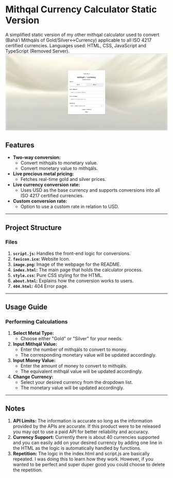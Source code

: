 # Mithqal Currency Calculator Static Version

A simplified static version of my other mithqal calculator used to convert (Baháʼí Mithqáls of Gold/Silver<->Currency) applicable to all ISO 4217 certified currencies.
Languages used: HTML, CSS, JavaScript and TypeScript (Removed Server).
![Preview of Calculator](image.png)

## Features
- **Two-way conversion:**
  - Convert mithqáls to monetary value.
  - Convert monetary value to mithqáls.
- **Live precious metal pricing:**
  - Fetches real-time gold and silver prices.
- **Live currency conversion rate:**
  - Uses USD as the base currency and supports conversions into all ISO 4217 certified currencies.
- **Custom conversion rate:**
   - Option to use a custom rate in relation to USD.

---

## Project Structure

### Files
1. **`script.js`:** Handles the front-end logic for conversions.
2. **`favicon.ico`:** Website Icon.
3. **`image.png`:** Image of the webpage for the README.
4. **`index.html`:** The main page that holds the calculator process.
5. **`style.css`:** Pure CSS styling for the HTML.
6. **`about.html`:** Explains how the conversion works to users.
7. **`404.html`:** 404 Error page.

---

## Usage Guide

### Performing Calculations
1. **Select Metal Type:**
   - Choose either "Gold" or "Silver" for your needs.
2. **Input Mithqál Value:**
   - Enter the number of mithqáls to convert to money.
   - The corresponding monetary value will be updated accordingly.
3. **Input Money Value:**
   - Enter the amount of money to convert to mithqáls.
   - The equivalent mithqál value will be updated accordingly.
4. **Change Currency:**
   - Select your desired currency from the dropdown list.
   - The monetary value will be updated accordingly.

---

## Notes
1. **API Limits:** The information is accurate so long as the information provided by the APIs are accurate. If this product were to be released you may opt to use a paid API for better reliability and accuracy.
2. **Currency Support:** Currently there is about 40 currencies supported and you can easily add on your desired currency by adding one line in the HTML as the logic is automatically handled by functions.
3. **Repetition:** The logic in the index.html and script.js are basically repeated. I was doing this to learn how they work. However, if you wanted to be perfect and super duper good you could choose to delete the repetition.
